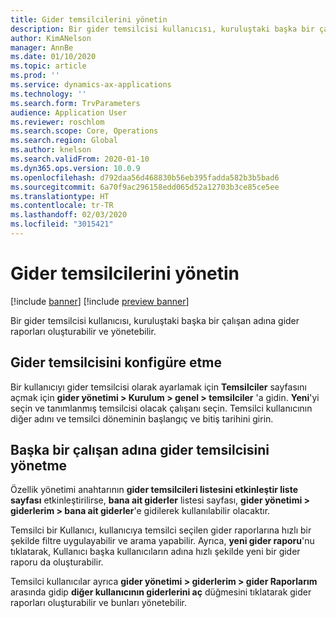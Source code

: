 ```yaml
---
title: Gider temsilcilerini yönetin
description: Bir gider temsilcisi kullanıcısı, kuruluştaki başka bir çalışan adına gider raporları oluşturabilir ve yönetebilir.
author: KimANelson
manager: AnnBe
ms.date: 01/10/2020
ms.topic: article
ms.prod: ''
ms.service: dynamics-ax-applications
ms.technology: ''
ms.search.form: TrvParameters
audience: Application User
ms.reviewer: roschlom
ms.search.scope: Core, Operations
ms.search.region: Global
ms.author: knelson
ms.search.validFrom: 2020-01-10
ms.dyn365.ops.version: 10.0.9
ms.openlocfilehash: d792daa56d468830b56eb395fadda582b3b5bad6
ms.sourcegitcommit: 6a70f9ac296158edd065d52a12703b3ce85ce5ee
ms.translationtype: HT
ms.contentlocale: tr-TR
ms.lasthandoff: 02/03/2020
ms.locfileid: "3015421"
---
```

# <a name="manage-expense-delegation"></a>Gider temsilcilerini yönetin

[!include [banner](../includes/banner.md)]
[!include [preview banner](../includes/preview-banner.md)]


Bir gider temsilcisi kullanıcısı, kuruluştaki başka bir çalışan adına gider raporları oluşturabilir ve yönetebilir.

## <a name="configuring-expense-delegation"></a>Gider temsilcisini konfigüre etme

Bir kullanıcıyı gider temsilcisi olarak ayarlamak için **Temsilciler** sayfasını açmak için **gider yönetimi > Kurulum > genel > temsilciler** 'a gidin. **Yeni**'yi seçin ve tanımlanmış temsilcisi olacak çalışanı seçin. Temsilci kullanıcının diğer adını ve temsilci döneminin başlangıç ve bitiş tarihini girin.

## <a name="managing-expense-delegation-on-behalf-of-another-employee"></a>Başka bir çalışan adına gider temsilcisini yönetme

Özellik yönetimi anahtarının **gider temsilcileri listesini etkinleştir liste sayfası** etkinleştirilirse, **bana ait giderler** listesi sayfası, **gider yönetimi > giderlerim > bana ait giderler**'e gidilerek kullanılabilir olacaktır.

Temsilci bir Kullanıcı, kullanıcıya temsilci seçilen gider raporlarına hızlı bir şekilde filtre uygulayabilir ve arama yapabilir. Ayrıca, **yeni gider raporu**'nu tıklatarak, Kullanıcı başka kullanıcıların adına hızlı şekilde yeni bir gider raporu da oluşturabilir.

Temsilci kullanıcılar ayrıca **gider yönetimi > giderlerim > gider Raporlarım** arasında gidip **diğer kullanıcının giderlerini aç** düğmesini tıklatarak gider raporları oluşturabilir ve bunları yönetebilir.
